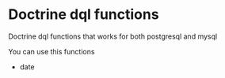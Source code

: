 # Doctrine dql functions
Doctrine dql functions that works for both postgresql and mysql


You can use this functions
* date

